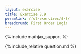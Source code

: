 ```yaml
---
layout: exercise
title: Exercise 8.9
permalink: /fol-exercises/8-9/
breadcrumb: First Order Logic
---
```


{% include mathjax_support %}

<div><i class="arrow-up loader" data-chapter="fol-exercises" data-exercise="ex_9" data-rating="0"></i></div>
{% include_relative question.md %}
